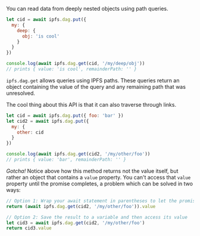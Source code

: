You can read data from deeply nested objects using path queries.

```javascript
let cid = await ipfs.dag.put({
  my: {
    deep: {
      obj: 'is cool'
    }
  }
})

console.log(await ipfs.dag.get(cid, '/my/deep/obj'))
// prints { value: 'is cool', remainderPath: '' }
```

`ipfs.dag.get` allows queries using IPFS paths.
These queries return an object containing the value of the query and any remaining path that was unresolved.

The cool thing about this API is that it can also traverse through links.

```javascript
let cid = await ipfs.dag.put({ foo: 'bar' })
let cid2 = await ipfs.dag.put({
  my: {
    other: cid
  }
})

console.log(await ipfs.dag.get(cid2, '/my/other/foo'))
// prints { value: 'bar', remainderPath: '' }
```
*Gotcha!* Notice above how this method returns not the value itself, but rather an object that contains a `value` property. You can't access that `value` property until the promise completes, a problem which can be solved in two ways:

```javascript
// Option 1: Wrap your await statement in parentheses to let the promise complete
return (await ipfs.dag.get(cid2, '/my/other/foo')).value

// Option 2: Save the result to a variable and then access its value
let cid3 = await ipfs.dag.get(cid2, '/my/other/foo')
return cid3.value
```
